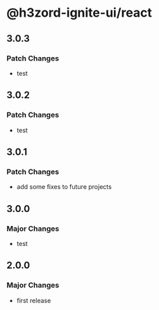 # @h3zord-ignite-ui/react

## 3.0.3

### Patch Changes

- test

## 3.0.2

### Patch Changes

- test

## 3.0.1

### Patch Changes

- add some fixes to future projects

## 3.0.0

### Major Changes

- test

## 2.0.0

### Major Changes

- first release
